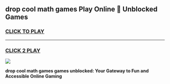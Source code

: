 
## drop cool math games Play Online 👋 Unblocked Games
<h3>
<a href="https://news.freeplayer.one?title=drop_cool_math_games&ref=17CMG">CLICK TO PLAY</a></h3>
<hr>

<h3>
<a href="https://news.freeplayer.one?title=drop_cool_math_games&ref=17CMG">CLICK 2 PLAY</a>
  
</h3>

<a href="https://news.freeplayer.one?title=drop_cool_math_games&ref=17CMG/"><img src="https://clearcache.store/games.png"></a>


**drop cool math games games unblocked: Your Gateway to Fun and Accessible Online Gaming**
